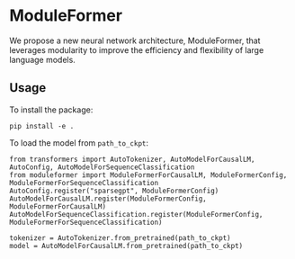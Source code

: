 # ModuleFormer

We propose a new neural network architecture, ModuleFormer, that leverages modularity to improve the efficiency and flexibility of large language models.

## Usage

To install the package:

```
pip install -e .
```

To load the model from `path_to_ckpt`:

```
from transformers import AutoTokenizer, AutoModelForCausalLM, AutoConfig, AutoModelForSequenceClassification
from moduleformer import ModuleFormerForCausalLM, ModuleFormerConfig, ModuleFormerForSequenceClassification
AutoConfig.register("sparsegpt", ModuleFormerConfig)
AutoModelForCausalLM.register(ModuleFormerConfig, ModuleFormerForCausalLM)
AutoModelForSequenceClassification.register(ModuleFormerConfig, ModuleFormerForSequenceClassification)

tokenizer = AutoTokenizer.from_pretrained(path_to_ckpt)
model = AutoModelForCausalLM.from_pretrained(path_to_ckpt)
```
